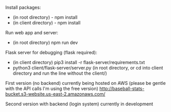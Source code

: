 Install packages:
- (in root directory) - npm install
- (in client directory) - npm install

Run web app and server:
- (in root directory) npm run dev

Flask server for debugging (flask required):
- (in client directory) pip3 install -r flask-server/requirements.txt
- python3 client/flask-server/server.py (in root directory, or cd into client directory and run the line without the client/)

First version (no backend) currently being hosted on AWS (please be gentle with the API calls I'm using the free version)
http://baseball-stats-bucket.s3-website.us-east-2.amazonaws.com/

Second version with backend (login system) currently in development
